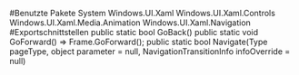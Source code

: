 #Benutzte Pakete
System
Windows.UI.Xaml
Windows.UI.Xaml.Controls
Windows.UI.Xaml.Media.Animation
Windows.UI.Xaml.Navigation
#Exportschnittstellen
public static bool GoBack()
public static void GoForward() => Frame.GoForward();
public static bool Navigate(Type pageType, object parameter = null, NavigationTransitionInfo infoOverride = null)
